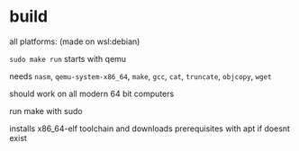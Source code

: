 # build
all platforms: (made on wsl:debian)

```sudo make run```  starts with qemu

needs ``nasm``, ``qemu-system-x86_64``, ``make``, ``gcc``, ``cat``, ``truncate``, ``objcopy``, ``wget``

should work on all modern 64 bit computers

run make with sudo

installs x86_64-elf toolchain and downloads prerequisites with apt if doesnt exist
